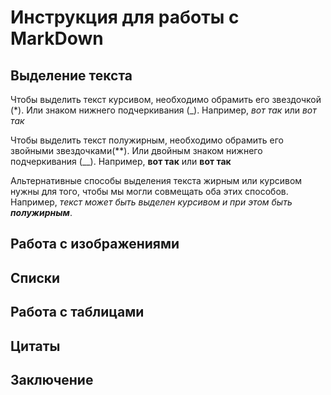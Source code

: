 # Инструкция для работы с MarkDown

## Выделение текста

Чтобы выделить текст курсивом, необходимо обрамить его звездочкой (*). Или знаком нижнего подчеркивания (_). Например, *вот так* или _вот так_

Чтобы выделить текст полужирным, необходимо обрамить его звойными звездочками(**). Или двойным знаком нижнего подчеркивания (__). Например, **вот так** или __вот так__

Альтернативные способы выделения текста жирным или курсивом нужны для того, чтобы мы могли совмещать оба этих способов. Например, _текст может быть выделен курсивом и при этом быть **полужирным**_.



## Работа с изображениями

## Списки

## Работа с таблицами

## Цитаты

## Заключение
